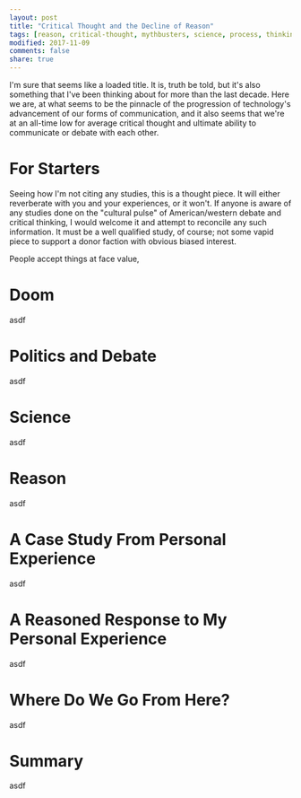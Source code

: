 ```yaml
---
layout: post
title: "Critical Thought and the Decline of Reason"
tags: [reason, critical-thought, mythbusters, science, process, thinking]
modified: 2017-11-09
comments: false
share: true
---
```


I'm sure that seems like a loaded title. It is, truth be told, but it's also something that I've been thinking about for more than the last decade. Here we are, at what seems to be the pinnacle of the progression of technology's
advancement of our forms of communication, and it also seems that we're at an all-time low for average critical thought and ultimate ability to communicate or debate with each other.

# For Starters

Seeing how I'm not citing any studies, this is a thought piece. It will either reverberate with you and your experiences, or it won't. If anyone is aware of any studies done on the "cultural pulse" of American/western debate and critical thinking, I would welcome it and attempt to reconcile any such information. It must be a well qualified study, of course; not some vapid piece to support a donor faction with obvious biased interest.

People accept things at face value, 

# Doom

asdf

# Politics and Debate

asdf

# Science

asdf

# Reason

asdf

# A Case Study From Personal Experience

asdf

# A Reasoned Response to My Personal Experience

asdf

# Where Do We Go From Here?

asdf

# Summary

asdf
